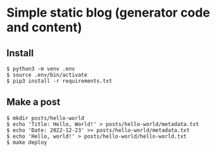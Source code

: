 # Simple static blog (generator code and content)

## Install

```
$ python3 -m venv .env
$ source .env/bin/activate
$ pip3 install -r requirements.txt
```

## Make a post

```
$ mkdir posts/hello-world
$ echo 'Title: Hello, World!' > posts/hello-world/metadata.txt
$ echo 'Date: 2022-12-23' >> posts/hello-world/metadata.txt
$ echo 'Hello, world!' > posts/hello-world/hello-world.txt
$ make deploy
```
